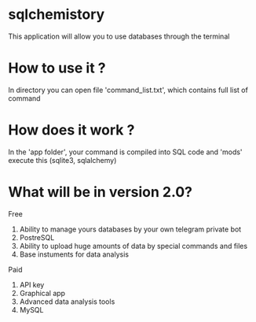 # sqlchemistory
 This application will allow you to use databases through the terminal

# How to use it ?

In directory you can open file 'command_list.txt', which contains full list of command

# How does it work ?

In the 'app folder', your command is compiled into SQL code and 'mods' execute this (sqlite3, sqlalchemy)

# What will be in version 2.0?

Free
1. Ability to manage yours databases by your own telegram private bot
2. PostreSQL
3. Ability to upload huge amounts of data by special commands and files
4. Base instuments for data analysis

Paid
1. API key
2. Graphical app
3. Advanced data analysis tools
4. MySQL
